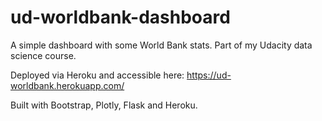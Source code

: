 # ud-worldbank-dashboard
A simple dashboard with some World Bank stats. Part of my Udacity data science course.

Deployed via Heroku and accessible here: https://ud-worldbank.herokuapp.com/

Built with Bootstrap, Plotly, Flask and Heroku.
